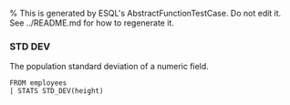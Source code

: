 % This is generated by ESQL's AbstractFunctionTestCase. Do not edit it. See ../README.md for how to regenerate it.

### STD DEV
The population standard deviation of a numeric field.

```esql
FROM employees
| STATS STD_DEV(height)
```
